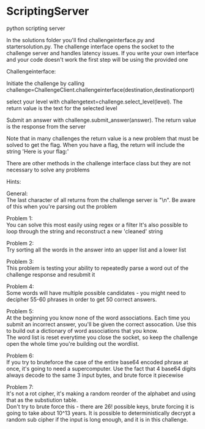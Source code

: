 # ScriptingServer
python scripting server

In the solutions folder you'll find challengeinterface.py and startersolution.py. 
The challenge interface opens the socket to the challenge server and handles latency issues. 
If you write your own interface and your code doesn't work the first step will be using the provided one

Challengeinterface:

Initiate the challenge by calling challenge=ChallengeClient.challengeinterface(destination,destinationport)

select your level with challengetext=challenge.select_level(level). The return value is the text for the selected level

Submit an answer with challenge.submit_answer(answer). The return value is the response from the server

Note that in many challenges the return value is a new problem that must be solved to get the flag. When you have a flag, the return will include the string 'Here is your flag:' 

There are other methods in the challenge interface class but they are not necessary to solve any problems  


Hints:  

General:  
The last character of all returns from the challenge server is "\n". Be aware of this when you're parsing out the problem

Problem 1:  
You can solve this most easily using regex or a filter
It's also possible to loop through the string and reconstruct a new 'cleaned' string

Problem 2:  
Try sorting all the words in the answer into an upper list and a lower list

Problem 3:  
This problem is testing your ability to repeatedly parse a word out of the challenge response and resubmit it

Problem 4:  
Some words will have multiple possible candidates - you might need to decipher 55-60 phrases in order to get 50 correct answers.  

Problem 5:   
At the beginning you know none of the word associations. Each time you submit an incorrect answer, you'll be given the correct assocation. Use this to build out a dictionary of word associations that you know.  
The word list is reset everytime you close the socket, so keep the challenge open the whole time you're building out the wordlist.

Problem 6:  
If you try to bruteforce the case of the entire base64 encoded phrase at once, it's going to need a supercomputer. Use the fact that 4 base64 digits always decode to the same 3 input bytes, and brute force it piecewise

Problem 7:  
It's not a rot cipher, it's making a random reorder of the alphabet and using that as the substiution table.  
Don't try to brute force this - there are 26! possible keys, brute forcing it is going to take about 10^13 years. It is possible to deterministically decrypt a random sub cipher if the input is long enough, and it is in this challenge.

